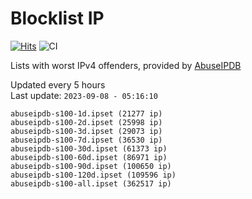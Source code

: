 # Blocklist IP

[![Hits](https://hits.seeyoufarm.com/api/count/incr/badge.svg?url=https%3A%2F%2Fgithub.com%2Fborestad%2Fblocklist-ip%2F&count_bg=%2379C83D&title_bg=%23555555&icon=&icon_color=%23E7E7E7&title=hits&edge_flat=false)](https://hits.seeyoufarm.com)  ![CI](https://img.shields.io/github/workflow/status/borestad/blocklist-ip/CI?style=flat-square)

Lists with worst IPv4 offenders, provided by [AbuseIPDB](https://www.abuseipdb.com/)

<!-- FOOTER-PLACEHOLDER -->
Updated every 5 hours<br>
Last update: `2023-09-08 - 05:16:10`
```
abuseipdb-s100-1d.ipset (21277 ip)
abuseipdb-s100-2d.ipset (25998 ip)
abuseipdb-s100-3d.ipset (29073 ip)
abuseipdb-s100-7d.ipset (36530 ip)
abuseipdb-s100-30d.ipset (61373 ip)
abuseipdb-s100-60d.ipset (86971 ip)
abuseipdb-s100-90d.ipset (100650 ip)
abuseipdb-s100-120d.ipset (109596 ip)
abuseipdb-s100-all.ipset (362517 ip)
```
